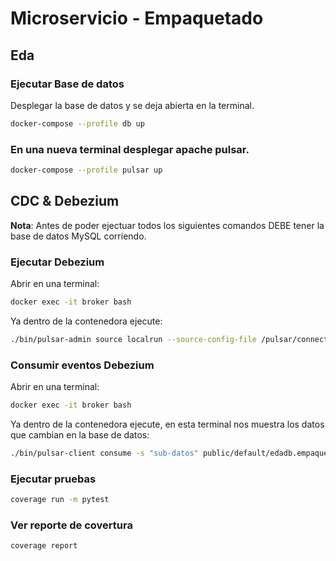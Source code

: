 # Microservicio - Empaquetado


## Eda
### Ejecutar Base de datos
Desplegar la base de datos y se deja abierta en la terminal.

```bash
docker-compose --profile db up
```

### En una nueva terminal desplegar apache pulsar.

```bash
docker-compose --profile pulsar up
```



## CDC & Debezium

**Nota**: Antes de poder ejectuar todos los siguientes comandos DEBE tener la base de datos MySQL corriendo.


### Ejecutar Debezium
Abrir en una terminal:

```bash
docker exec -it broker bash
```

Ya dentro de la contenedora ejecute:
```bash
./bin/pulsar-admin source localrun --source-config-file /pulsar/connectors/debezium-mysql-source-config.yaml --destination-topic-name debezium-mysql-topic
```

### Consumir eventos Debezium

Abrir en una terminal:

```bash
docker exec -it broker bash
```

Ya dentro de la contenedora ejecute, en esta terminal nos muestra los datos que cambian en la base de datos:

```bash
./bin/pulsar-client consume -s "sub-datos" public/default/edadb.empaquetado.eda_empaquetado -n 0
```

### Ejecutar pruebas

```bash
coverage run -m pytest
```

### Ver reporte de covertura
```bash
coverage report
```
